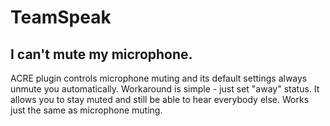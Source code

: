 # TeamSpeak

## I can't mute my microphone.

ACRE plugin controls microphone muting and its default settings always unmute you automatically. Workaround is simple - just set "away" status. It allows you to stay muted and still be able to hear everybody else. Works just the same as microphone muting.
